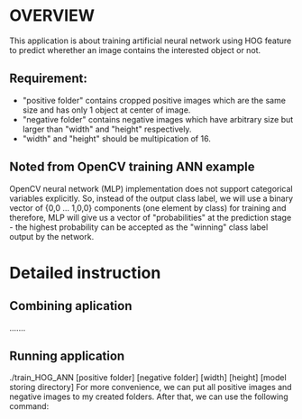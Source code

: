 # OVERVIEW
This application is about training artificial neural network using HOG feature to predict wherether an image contains the interested object or not.

## Requirement:
- "positive folder" contains cropped positive images which are the same size and has only 1 object at center of image.
- "negative folder" contains negative images which have arbitrary size but larger than "width" and "height" respectively.
- "width" and "height" should be multipication of 16.

## Noted from OpenCV training ANN example 
OpenCV neural network (MLP) implementation does not support categorical variables explicitly. So, instead of the output class label, we will use a binary vector of {0,0 ... 1,0,0} components (one element by class) for training and therefore, MLP will give us a vector of "probabilities" at the prediction stage - the highest probability can be accepted as the "winning" class label output by the network.

# Detailed instruction
## Combining aplication
.......

## Running application
./train_HOG_ANN [positive folder] [negative folder] [width] [height] [model storing directory]
For more convenience, we can put all positive images and negative images to my created folders. After that, we can use the following command:

